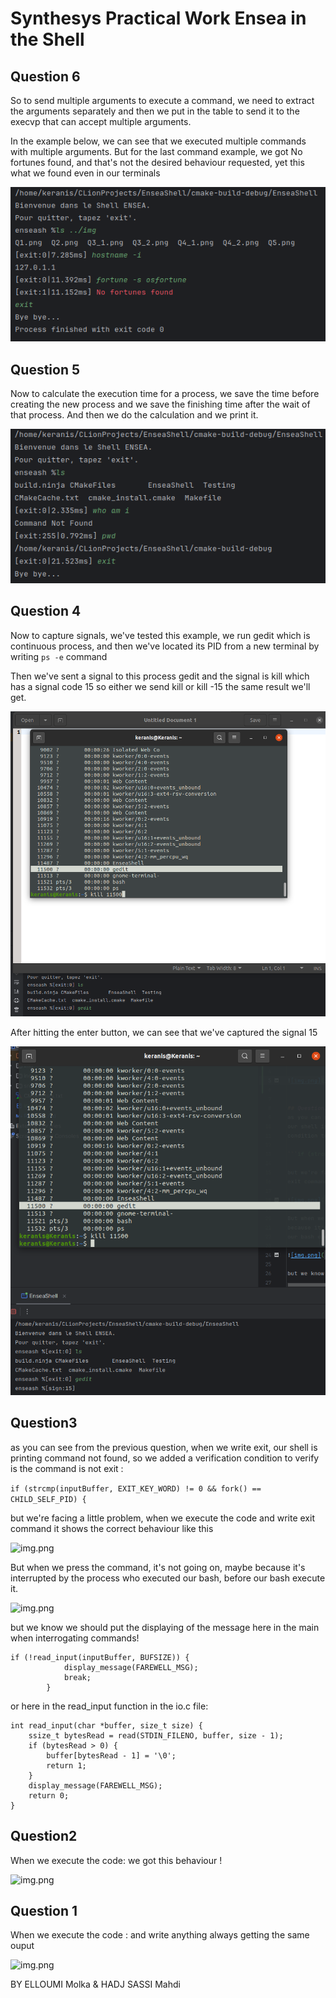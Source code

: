 # Synthesys Practical Work Ensea in the Shell

## Question 6

So to send multiple arguments to execute a command, we need to extract the 
arguments separately and then we put in the table to send it to the execvp 
that can accept multiple arguments.

In the example below, we can see that we executed multiple commands with multiple
arguments.
But for the last command example, we got No fortunes found, and that's not the
desired behaviour requested, yet this what we found even in our terminals 

![img.png](img/Q6.png)


## Question 5

Now to calculate the execution time for a process, we save the time before
creating the new process and we save the finishing time after the wait of that
process. And then we do the calculation and we print it.

![img.png](img/Q5.png)


## Question 4

Now to capture signals, we've tested this example, 
we run gedit which is continuous process, and then we've 
located its PID from a new terminal by writing ```ps -e``` command

Then we've sent a signal to this process gedit and the signal is kill
which has a signal code 15 so either we send kill or kill -15 the same 
result we'll get.

![img.png](img/Q4_1.png)

After hitting the enter button, we can see that we've captured the signal 15

![img_1.png](img/Q4_2.png)

## Question3
as you can see from the previous question, when we write exit, 
our shell is printing command not found, so we added a verification
condition to verify is the command is not exit :

```if (strcmp(inputBuffer, EXIT_KEY_WORD) != 0 && fork() == CHILD_SELF_PID) {```

but we're facing a little problem, when we execute the code and write 
exit command it shows the correct behaviour like this 

![img.png](img/Q3_1.png)

But when we press the <CTRL-D> command, it's not going on, maybe 
because it's interrupted by the process who executed our bash, before
our bash execute it.

![img.png](img/Q3_2.png)

but we know we should put the displaying of the message here in the main when interrogating commands!

```
if (!read_input(inputBuffer, BUFSIZE)) {
            display_message(FAREWELL_MSG);
            break;
        }
```

or here in the read_input function in the io.c file: 

```
int read_input(char *buffer, size_t size) {
    ssize_t bytesRead = read(STDIN_FILENO, buffer, size - 1);
    if (bytesRead > 0) {
        buffer[bytesRead - 1] = '\0';
        return 1;
    }
    display_message(FAREWELL_MSG);
    return 0;
}
```

## Question2 

When we execute the code: 
we got this behaviour ! 

![img.png](img/Q2.png)


## Question 1
When we execute the code : 
and write anything always getting the same ouput

![img.png](img/Q1.png)


BY ELLOUMI Molka & HADJ SASSI Mahdi